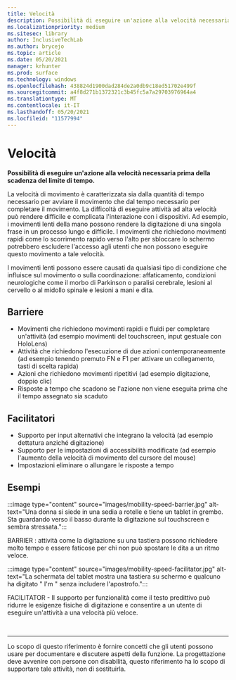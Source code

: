 ```yaml
---
title: Velocità
description: Possibilità di eseguire un'azione alla velocità necessaria prima della scadenza del limite di tempo
ms.localizationpriority: medium
ms.sitesec: library
author: InclusiveTechLab
ms.author: brycejo
ms.topic: article
ms.date: 05/20/2021
manager: krhunter
ms.prod: surface
ms.technology: windows
ms.openlocfilehash: 438824d1900dad284de2a0db9c18ed51702e499f
ms.sourcegitcommit: a4f8d271b1372321c3b45fc5a7a29703976964a4
ms.translationtype: MT
ms.contentlocale: it-IT
ms.lasthandoff: 05/20/2021
ms.locfileid: "11577994"
---
```

# <a name="speed"></a>Velocità

**Possibilità di eseguire un'azione alla velocità necessaria prima della scadenza del limite di tempo.**

La velocità di movimento è caratterizzata sia dalla quantità di tempo necessario per avviare il movimento che dal tempo necessario per completare il movimento. La difficoltà di eseguire attività ad alta velocità può rendere difficile e complicata l'interazione con i dispositivi. Ad esempio, i movimenti lenti della mano possono rendere la digitazione di una singola frase in un processo lungo e difficile. I movimenti che richiedono movimenti rapidi come lo scorrimento rapido verso l'alto per sbloccare lo schermo potrebbero escludere l'accesso agli utenti che non possono eseguire questo movimento a tale velocità.

I movimenti lenti possono essere causati da qualsiasi tipo di condizione che influisce sul movimento o sulla coordinazione: affaticamento, condizioni neurologiche come il morbo di Parkinson o paralisi cerebrale, lesioni al cervello o al midollo spinale e lesioni a mani e dita.


## <a name="barriers"></a>Barriere
* Movimenti che richiedono movimenti rapidi e fluidi per completare un'attività (ad esempio movimenti del touchscreen, input gestuale con HoloLens)
* Attività che richiedono l'esecuzione di due azioni contemporaneamente (ad esempio tenendo premuto FN e F1 per attivare un collegamento, tasti di scelta rapida)
* Azioni che richiedono movimenti ripetitivi (ad esempio digitazione, doppio clic)
* Risposte a tempo che scadono se l'azione non viene eseguita prima che il tempo assegnato sia scaduto

## <a name="facilitators"></a>Facilitatori

* Supporto per input alternativi che integrano la velocità (ad esempio dettatura anziché digitazione)
* Supporto per le impostazioni di accessibilità modificate (ad esempio l'aumento della velocità di movimento del cursore del mouse)
* Impostazioni eliminare o allungare le risposte a tempo


## <a name="examples"></a>Esempi

:::image type="content" source="images/mobility-speed-barrier.jpg" alt-text="Una donna si siede in una sedia a rotelle e tiene un tablet in grembo. Sta guardando verso il basso durante la digitazione sul touchscreen e sembra stressata.":::

BARRIER : attività come la digitazione su una tastiera possono richiedere molto tempo e essere faticose per chi non può spostare le dita a un ritmo veloce.

:::image type="content" source="images/mobility-speed-facilitator.jpg" alt-text="La schermata del tablet mostra una tastiera su schermo e qualcuno ha digitato &quot; I'm &quot; senza includere l'apostrofo.":::

FACILITATOR - Il supporto per funzionalità come il testo predittivo può ridurre le esigenze fisiche di digitazione e consentire a un utente di eseguire un'attività a una velocità più veloce.

&nbsp;

[comment]: # (Piè di pagina)
___
Lo scopo di questo riferimento è fornire concetti che gli utenti possono usare per documentare e discutere aspetti della funzione. La progettazione deve avvenire con persone con disabilità, questo riferimento ha lo scopo di supportare tale attività, non di sostituirla. 